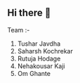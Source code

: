 ## Hi there 👋

Team :- 

1) Tushar Javdha
2) Saharsh Kochrekar
3) Rutuja Hodage
4) Nehakousar Kaji
5) Om Ghante
